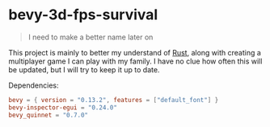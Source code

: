 # bevy-3d-fps-survival
> I need to make a better name later on

This project is mainly to better my understand of [Rust](https://www.rust-lang.com/), along with creating a multiplayer game I can play with my family.
I have no clue how often this will be updated, but I will try to keep it up to date.

Dependencies:
```toml
bevy = { version = "0.13.2", features = ["default_font"] }
bevy-inspector-egui = "0.24.0"
bevy_quinnet = "0.7.0"
```

